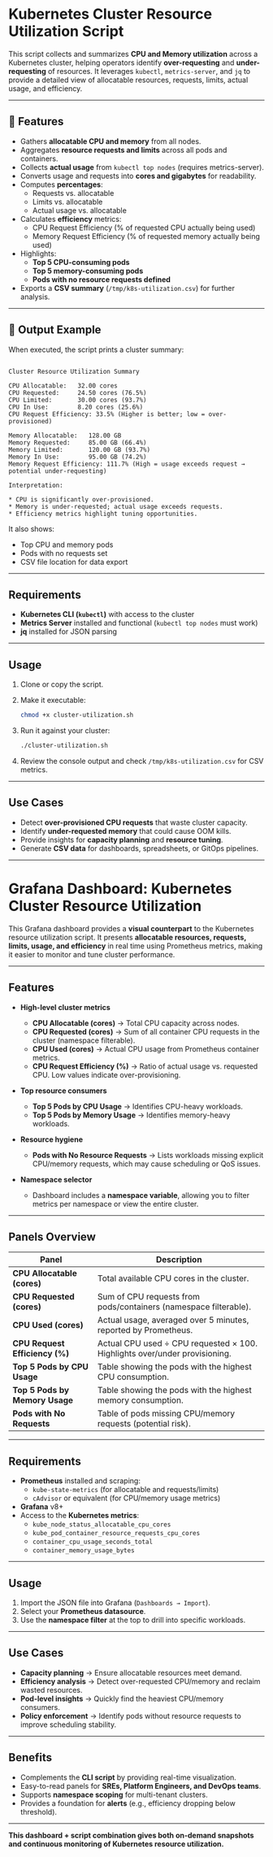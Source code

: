 # Kubernetes Cluster Resource Utilization Script

This script collects and summarizes **CPU and Memory utilization** across a Kubernetes cluster, helping operators identify **over-requesting** and **under-requesting** of resources. It leverages `kubectl`, `metrics-server`, and `jq` to provide a detailed view of allocatable resources, requests, limits, actual usage, and efficiency.

---

## 📖 Features

- Gathers **allocatable CPU and memory** from all nodes.
- Aggregates **resource requests and limits** across all pods and containers.
- Collects **actual usage** from `kubectl top nodes` (requires metrics-server).
- Converts usage and requests into **cores and gigabytes** for readability.
- Computes **percentages**:
  - Requests vs. allocatable  
  - Limits vs. allocatable  
  - Actual usage vs. allocatable  
- Calculates **efficiency** metrics:
  - CPU Request Efficiency (% of requested CPU actually being used)  
  - Memory Request Efficiency (% of requested memory actually being used)  
- Highlights:
  - **Top 5 CPU-consuming pods**  
  - **Top 5 memory-consuming pods**  
  - **Pods with no resource requests defined**  
- Exports a **CSV summary** (`/tmp/k8s-utilization.csv`) for further analysis.

---

## 📂 Output Example

When executed, the script prints a cluster summary:

```

Cluster Resource Utilization Summary

CPU Allocatable:   32.00 cores
CPU Requested:     24.50 cores (76.5%)
CPU Limited:       30.00 cores (93.7%)
CPU In Use:        8.20 cores (25.6%)
CPU Request Efficiency: 33.5% (Higher is better; low = over-provisioned)

Memory Allocatable:   128.00 GB
Memory Requested:     85.00 GB (66.4%)
Memory Limited:       120.00 GB (93.7%)
Memory In Use:        95.00 GB (74.2%)
Memory Request Efficiency: 111.7% (High = usage exceeds request → potential under-requesting)

Interpretation:

* CPU is significantly over-provisioned.
* Memory is under-requested; actual usage exceeds requests.
* Efficiency metrics highlight tuning opportunities.

````

It also shows:
- Top CPU and memory pods
- Pods with no requests set
- CSV file location for data export

---

## Requirements

- **Kubernetes CLI (`kubectl`)** with access to the cluster  
- **Metrics Server** installed and functional (`kubectl top nodes` must work)  
- **jq** installed for JSON parsing  

---

## Usage

1. Clone or copy the script.
2. Make it executable:
   ```bash
   chmod +x cluster-utilization.sh
   ```

3. Run it against your cluster:

   ```bash
   ./cluster-utilization.sh
   ```
4. Review the console output and check `/tmp/k8s-utilization.csv` for CSV metrics.

---

## Use Cases

* Detect **over-provisioned CPU requests** that waste cluster capacity.
* Identify **under-requested memory** that could cause OOM kills.
* Provide insights for **capacity planning** and **resource tuning**.
* Generate **CSV data** for dashboards, spreadsheets, or GitOps pipelines.

---
# Grafana Dashboard: Kubernetes Cluster Resource Utilization

This Grafana dashboard provides a **visual counterpart** to the Kubernetes resource utilization script. It presents **allocatable resources, requests, limits, usage, and efficiency** in real time using Prometheus metrics, making it easier to monitor and tune cluster performance.

---

## Features

- **High-level cluster metrics**
  - **CPU Allocatable (cores)** → Total CPU capacity across nodes.  
  - **CPU Requested (cores)** → Sum of all container CPU requests in the cluster (namespace filterable).  
  - **CPU Used (cores)** → Actual CPU usage from Prometheus container metrics.  
  - **CPU Request Efficiency (%)** → Ratio of actual usage vs. requested CPU. Low values indicate over-provisioning.  

- **Top resource consumers**
  - **Top 5 Pods by CPU Usage** → Identifies CPU-heavy workloads.  
  - **Top 5 Pods by Memory Usage** → Identifies memory-heavy workloads.  

- **Resource hygiene**
  - **Pods with No Resource Requests** → Lists workloads missing explicit CPU/memory requests, which may cause scheduling or QoS issues.  

- **Namespace selector**
  - Dashboard includes a **namespace variable**, allowing you to filter metrics per namespace or view the entire cluster.  

---

## Panels Overview

| Panel                          | Description                                                                 |
|--------------------------------|-----------------------------------------------------------------------------|
| **CPU Allocatable (cores)**    | Total available CPU cores in the cluster.                                   |
| **CPU Requested (cores)**      | Sum of CPU requests from pods/containers (namespace filterable).            |
| **CPU Used (cores)**           | Actual usage, averaged over 5 minutes, reported by Prometheus.              |
| **CPU Request Efficiency (%)** | Actual CPU used ÷ CPU requested × 100. Highlights over/under provisioning. |
| **Top 5 Pods by CPU Usage**    | Table showing the pods with the highest CPU consumption.                    |
| **Top 5 Pods by Memory Usage** | Table showing the pods with the highest memory consumption.                 |
| **Pods with No Requests**      | Table of pods missing CPU/memory requests (potential risk).                 |

---

## Requirements

- **Prometheus** installed and scraping:
  - `kube-state-metrics` (for allocatable and requests/limits)  
  - `cAdvisor` or equivalent (for CPU/memory usage metrics)  
- **Grafana** v8+  
- Access to the **Kubernetes metrics**:  
  - `kube_node_status_allocatable_cpu_cores`  
  - `kube_pod_container_resource_requests_cpu_cores`  
  - `container_cpu_usage_seconds_total`  
  - `container_memory_usage_bytes`  

---

## Usage

1. Import the JSON file into Grafana (`Dashboards → Import`).  
2. Select your **Prometheus datasource**.  
3. Use the **namespace filter** at the top to drill into specific workloads.  

---

## Use Cases

- **Capacity planning** → Ensure allocatable resources meet demand.  
- **Efficiency analysis** → Detect over-requested CPU/memory and reclaim wasted resources.  
- **Pod-level insights** → Quickly find the heaviest CPU/memory consumers.  
- **Policy enforcement** → Identify pods without resource requests to improve scheduling stability.  

---

## Benefits

- Complements the **CLI script** by providing real-time visualization.  
- Easy-to-read panels for **SREs, Platform Engineers, and DevOps teams**.  
- Supports **namespace scoping** for multi-tenant clusters.  
- Provides a foundation for **alerts** (e.g., efficiency dropping below threshold).  

---

**This dashboard + script combination gives both on-demand snapshots and continuous monitoring of Kubernetes resource utilization.**